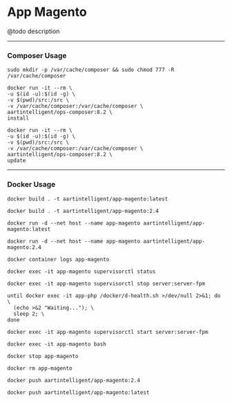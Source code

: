 # App Magento

@todo description

---

### Composer Usage

```shell
sudo mkdir -p /var/cache/composer && sudo chmod 777 -R /var/cache/composer
```

```shell
docker run -it --rm \
-u $(id -u):$(id -g) \
-v $(pwd)/src:/src \
-v /var/cache/composer:/var/cache/composer \
aartintelligent/ops-composer:8.2 \
install
```

```shell
docker run -it --rm \
-u $(id -u):$(id -g) \
-v $(pwd)/src:/src \
-v /var/cache/composer:/var/cache/composer \
aartintelligent/ops-composer:8.2 \
update
```

---

### Docker Usage

```shell
docker build . -t aartintelligent/app-magento:latest
```

```shell
docker build . -t aartintelligent/app-magento:2.4
```

```shell
docker run -d --net host --name app-magento aartintelligent/app-magento:latest
```

```shell
docker run -d --net host --name app-magento aartintelligent/app-magento:2.4
```

```shell
docker container logs app-magento
```

```shell
docker exec -it app-magento supervisorctl status
```

```shell
docker exec -it app-magento supervisorctl stop server:server-fpm
```

```shell
until docker exec -it app-php /docker/d-health.sh >/dev/null 2>&1; do \
  (echo >&2 "Waiting..."); \
  sleep 2; \
done
```

```shell
docker exec -it app-magento supervisorctl start server:server-fpm
```

```shell
docker exec -it app-magento bash
```

```shell
docker stop app-magento
```

```shell
docker rm app-magento
```

```shell
docker push aartintelligent/app-magento:2.4
```

```shell
docker push aartintelligent/app-magento:latest
```
